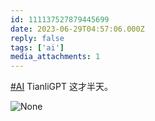 ```yaml
---
id: 111137527879445699
date: 2023-06-29T04:57:06.000Z
reply: false
tags: ['ai']
media_attachments: 1
---
```


[#AI](https://e5n.cc/tags/AI) TianliGPT 这才半天。

![None](https://files.e5n.cc/media_attachments/files/111/219/263/243/387/635/original/65948c0884c0ed20.webp)
